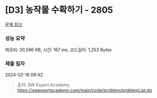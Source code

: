 # [D3] 농작물 수확하기 - 2805 

[문제 링크](https://swexpertacademy.com/main/code/problem/problemDetail.do?contestProbId=AV7GLXqKAWYDFAXB) 

### 성능 요약

메모리: 30,596 KB, 시간: 167 ms, 코드길이: 1,253 Bytes

### 제출 일자

2024-02-16 09:42



> 출처: SW Expert Academy, https://swexpertacademy.com/main/code/problem/problemList.do